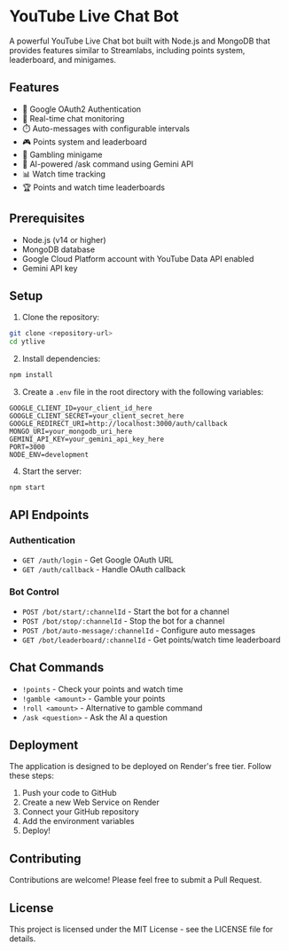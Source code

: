 # YouTube Live Chat Bot

A powerful YouTube Live Chat bot built with Node.js and MongoDB that provides features similar to Streamlabs, including points system, leaderboard, and minigames.

## Features

- 🔐 Google OAuth2 Authentication
- 💬 Real-time chat monitoring
- ⏱️ Auto-messages with configurable intervals
- 🎮 Points system and leaderboard
- 🎲 Gambling minigame
- 🤖 AI-powered /ask command using Gemini API
- 📊 Watch time tracking
- 🏆 Points and watch time leaderboards

## Prerequisites

- Node.js (v14 or higher)
- MongoDB database
- Google Cloud Platform account with YouTube Data API enabled
- Gemini API key

## Setup

1. Clone the repository:
```bash
git clone <repository-url>
cd ytlive
```

2. Install dependencies:
```bash
npm install
```

3. Create a `.env` file in the root directory with the following variables:
```env
GOOGLE_CLIENT_ID=your_client_id_here
GOOGLE_CLIENT_SECRET=your_client_secret_here
GOOGLE_REDIRECT_URI=http://localhost:3000/auth/callback
MONGO_URI=your_mongodb_uri_here
GEMINI_API_KEY=your_gemini_api_key_here
PORT=3000
NODE_ENV=development
```

4. Start the server:
```bash
npm start
```

## API Endpoints

### Authentication
- `GET /auth/login` - Get Google OAuth URL
- `GET /auth/callback` - Handle OAuth callback

### Bot Control
- `POST /bot/start/:channelId` - Start the bot for a channel
- `POST /bot/stop/:channelId` - Stop the bot for a channel
- `POST /bot/auto-message/:channelId` - Configure auto messages
- `GET /bot/leaderboard/:channelId` - Get points/watch time leaderboard

## Chat Commands

- `!points` - Check your points and watch time
- `!gamble <amount>` - Gamble your points
- `!roll <amount>` - Alternative to gamble command
- `/ask <question>` - Ask the AI a question

## Deployment

The application is designed to be deployed on Render's free tier. Follow these steps:

1. Push your code to GitHub
2. Create a new Web Service on Render
3. Connect your GitHub repository
4. Add the environment variables
5. Deploy!

## Contributing

Contributions are welcome! Please feel free to submit a Pull Request.

## License

This project is licensed under the MIT License - see the LICENSE file for details. 